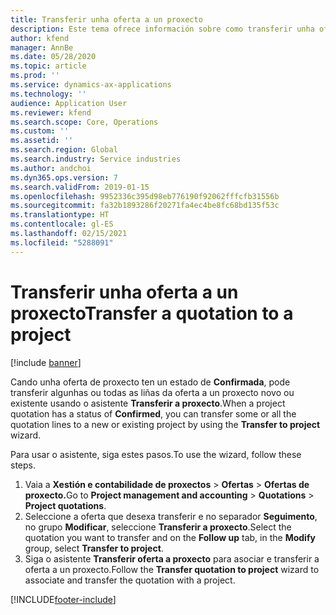 ```yaml
---
title: Transferir unha oferta a un proxecto
description: Este tema ofrece información sobre como transferir unha oferta a un proxecto novo ou existente.
author: kfend
manager: AnnBe
ms.date: 05/28/2020
ms.topic: article
ms.prod: ''
ms.service: dynamics-ax-applications
ms.technology: ''
audience: Application User
ms.reviewer: kfend
ms.search.scope: Core, Operations
ms.custom: ''
ms.assetid: ''
ms.search.region: Global
ms.search.industry: Service industries
ms.author: andchoi
ms.dyn365.ops.version: 7
ms.search.validFrom: 2019-01-15
ms.openlocfilehash: 9952336c395d98eb776190f92062fffcfb31556b
ms.sourcegitcommit: fa32b1893286f20271fa4ec4be8fc68bd135f53c
ms.translationtype: HT
ms.contentlocale: gl-ES
ms.lasthandoff: 02/15/2021
ms.locfileid: "5288091"
---
```

# <a name="transfer-a-quotation-to-a-project"></a><span data-ttu-id="4019b-103">Transferir unha oferta a un proxecto</span><span class="sxs-lookup"><span data-stu-id="4019b-103">Transfer a quotation to a project</span></span>

[!include [banner](../includes/banner.md)]

<span data-ttu-id="4019b-104">Cando unha oferta de proxecto ten un estado de **Confirmada**, pode transferir algunhas ou todas as liñas da oferta a un proxecto novo ou existente usando o asistente **Transferir a proxecto**.</span><span class="sxs-lookup"><span data-stu-id="4019b-104">When a project quotation has a status of **Confirmed**, you can transfer some or all the quotation lines to a new or existing project by using the **Transfer to project** wizard.</span></span> 

<span data-ttu-id="4019b-105">Para usar o asistente, siga estes pasos.</span><span class="sxs-lookup"><span data-stu-id="4019b-105">To use the wizard, follow these steps.</span></span>

1. <span data-ttu-id="4019b-106">Vaia a **Xestión e contabilidade de proxectos** > **Ofertas** > **Ofertas de proxecto.**</span><span class="sxs-lookup"><span data-stu-id="4019b-106">Go to **Project management and accounting** > **Quotations** > **Project quotations**.</span></span>
2. <span data-ttu-id="4019b-107">Seleccione a oferta que desexa transferir e no separador **Seguimento**, no grupo **Modificar**, seleccione **Transferir a proxecto**.</span><span class="sxs-lookup"><span data-stu-id="4019b-107">Select the quotation you want to transfer and on the **Follow up** tab, in the **Modify** group, select **Transfer to project**.</span></span>
3. <span data-ttu-id="4019b-108">Siga o asistente **Transferir oferta a proxecto** para asociar e transferir a oferta a un proxecto.</span><span class="sxs-lookup"><span data-stu-id="4019b-108">Follow the **Transfer quotation to project** wizard to associate and transfer the quotation with a project.</span></span>


[!INCLUDE[footer-include](../includes/footer-banner.md)]